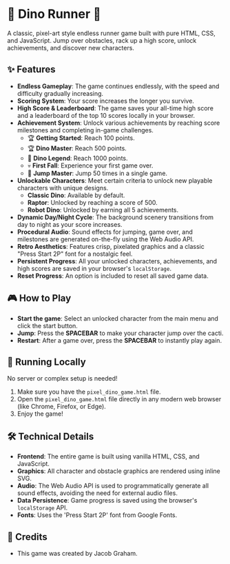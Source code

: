 # 🦖 Dino Runner 🦖

A classic, pixel-art style endless runner game built with pure HTML, CSS, and JavaScript. Jump over obstacles, rack up a high score, unlock achievements, and discover new characters.

## ✨ Features

* **Endless Gameplay**: The game continues endlessly, with the speed and difficulty gradually increasing.
* **Scoring System**: Your score increases the longer you survive.
* **High Score & Leaderboard**: The game saves your all-time high score and a leaderboard of the top 10 scores locally in your browser.
* **Achievement System**: Unlock various achievements by reaching score milestones and completing in-game challenges.
    * 🏆 **Getting Started**: Reach 100 points.
    * 🏆 **Dino Master**: Reach 500 points.
    * 👑 **Dino Legend**: Reach 1000 points.
    * 💀 **First Fall**: Experience your first game over.
    * 🦘 **Jump Master**: Jump 50 times in a single game.
* **Unlockable Characters**: Meet certain criteria to unlock new playable characters with unique designs.
    * **Classic Dino**: Available by default.
    * **Raptor**: Unlocked by reaching a score of 500.
    * **Robot Dino**: Unlocked by earning all 5 achievements.
* **Dynamic Day/Night Cycle**: The background scenery transitions from day to night as your score increases.
* **Procedural Audio**: Sound effects for jumping, game over, and milestones are generated on-the-fly using the Web Audio API.
* **Retro Aesthetics**: Features crisp, pixelated graphics and a classic "Press Start 2P" font for a nostalgic feel.
* **Persistent Progress**: All your unlocked characters, achievements, and high scores are saved in your browser's `localStorage`.
* **Reset Progress**: An option is included to reset all saved game data.

## 🎮 How to Play

* **Start the game**: Select an unlocked character from the main menu and click the start button.
* **Jump**: Press the **SPACEBAR** to make your character jump over the cacti.
* **Restart**: After a game over, press the **SPACEBAR** to instantly play again.

## 🚀 Running Locally

No server or complex setup is needed!

1.  Make sure you have the `pixel_dino_game.html` file.
2.  Open the `pixel_dino_game.html` file directly in any modern web browser (like Chrome, Firefox, or Edge).
3.  Enjoy the game!

## 🛠️ Technical Details

* **Frontend**: The entire game is built using vanilla HTML, CSS, and JavaScript.
* **Graphics**: All character and obstacle graphics are rendered using inline SVG.
* **Audio**: The Web Audio API is used to programmatically generate all sound effects, avoiding the need for external audio files.
* **Data Persistence**: Game progress is saved using the browser's `localStorage` API.
* **Fonts**: Uses the 'Press Start 2P' font from Google Fonts.

## 📜 Credits

* This game was created by Jacob Graham.
